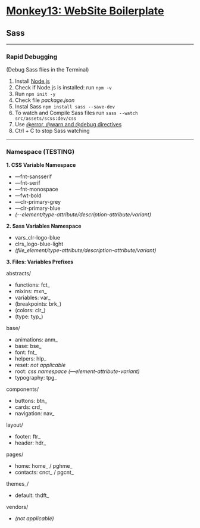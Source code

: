 # [Monkey13: WebSite Boilerplate](https://monkey13.studio)

## Sass

---

### Rapid Debugging

(Debug Sass flies in the Terminal)

1. Install [Node.js](https://nodejs.org)
2. Check if Node.js is installed: run `npm -v`
3. Run `npm init -y`
4. Check file *package.json*
5. Instal Sass `npm install sass --save-dev`
6. To watch and Compile Sass files run `sass --watch src/assets/scss:dev/css`
7. Use [@error, @warn and @debug directives](https://www.sitepoint.com/using-sass-error-warn-and-debug-directives/)
8. Ctrl + C to stop Sass watching

---

### Namespace (TESTING)


**1. CSS Variable Namespace**

- —fnt-sansserif
- —fnt-serif
- —fnt-monospace
- —fwt-bold
- —clr-primary-grey
- —clr-primary-blue 
- *(--element/type-attribute/description-attribute/variant)*


**2. Sass Variables Namespace** 

- vars_clr-logo-blue
- clrs_logo-blue-light
- *(file_element/type-attribute/description-attribute/variant)*


**3. Files: Variables Prefixes** 

abstracts/
- functions: fct_
- mixins: mxn_
- variables: var_
- (breakpoints: brk_)
- (colors: clr_)
- (type: typ_)

base/
- animations: anm_
- base: bse_
- font: fnt_
- helpers: hlp_
- reset: *not applicable*
- root: *css namespace (—element-attribute-variant)*
- typography: tpg_

components/
- buttons: btn_
- cards: crd_
- navigation: nav_

layout/
- footer: ftr_
- header: hdr_

pages/
- home: home_ / pghme_
- contacts: cnct_ / pgcnt_

themes_/
- default: thdft_

vendors/
- *(not applicable)*



